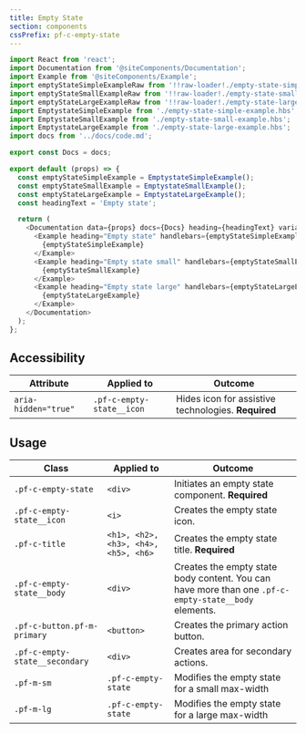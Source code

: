 ```yaml
---
title: Empty State
section: components
cssPrefix: pf-c-empty-state
---
```

```js
import React from 'react';
import Documentation from '@siteComponents/Documentation';
import Example from '@siteComponents/Example';
import emptyStateSimpleExampleRaw from '!!raw-loader!./empty-state-simple-example.hbs';
import emptyStateSmallExampleRaw from '!!raw-loader!./empty-state-small-example.hbs';
import emptyStateLargeExampleRaw from '!!raw-loader!./empty-state-large-example.hbs';
import EmptystateSimpleExample from './empty-state-simple-example.hbs';
import EmptystateSmallExample from './empty-state-small-example.hbs';
import EmptystateLargeExample from './empty-state-large-example.hbs';
import docs from '../docs/code.md';

export const Docs = docs;

export default (props) => {
  const emptyStateSimpleExample = EmptystateSimpleExample();
  const emptyStateSmallExample = EmptystateSmallExample();
  const emptyStateLargeExample = EmptystateLargeExample();
  const headingText = 'Empty state';

  return (
    <Documentation data={props} docs={Docs} heading={headingText} variablesRoot={variablesRoot}>
      <Example heading="Empty state" handlebars={emptyStateSimpleExampleRaw}>
        {emptyStateSimpleExample}
      </Example>
      <Example heading="Empty state small" handlebars={emptyStateSmallExampleRaw}>
        {emptyStateSmallExample}
      </Example>
      <Example heading="Empty state large" handlebars={emptyStateLargeExampleRaw}>
        {emptyStateLargeExample}
      </Example>
    </Documentation>
  );
};
```

## Accessibility

| Attribute | Applied to | Outcome |
| -- | -- | -- |
| `aria-hidden="true"` | `.pf-c-empty-state__icon` |  Hides icon for assistive technologies. **Required** |


## Usage

| Class | Applied to | Outcome |
| -- | -- | -- |
| `.pf-c-empty-state` | `<div>` |  Initiates an empty state component. **Required** |
| `.pf-c-empty-state__icon` | `<i>` |  Creates the empty state icon. |
| `.pf-c-title` | `<h1>, <h2>, <h3>, <h4>, <h5>, <h6>` |  Creates the empty state title. **Required** |
| `.pf-c-empty-state__body` | `<div>` |  Creates the empty state body content. You can have more than one `.pf-c-empty-state__body` elements. |
| `.pf-c-button.pf-m-primary` | `<button>` |  Creates the primary action button. |
| `.pf-c-empty-state__secondary` | `<div>` |  Creates area for secondary actions. |
| `.pf-m-sm` | `.pf-c-empty-state` | Modifies the empty state for a small max-width |
| `.pf-m-lg` | `.pf-c-empty-state` | Modifies the empty state for a large max-width |
